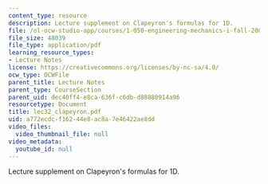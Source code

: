 ```yaml
---
content_type: resource
description: Lecture supplement on Clapeyron's formulas for 1D.
file: /ol-ocw-studio-app/courses/1-050-engineering-mechanics-i-fall-2007/a772ecdcf16244e8ac8a7e46422ae8dd_lec32_clapeyron.pdf
file_size: 48039
file_type: application/pdf
learning_resource_types:
- Lecture Notes
license: https://creativecommons.org/licenses/by-nc-sa/4.0/
ocw_type: OCWFile
parent_title: Lecture Notes
parent_type: CourseSection
parent_uid: dec40ff4-e8ca-636f-c6db-d88880914a96
resourcetype: Document
title: lec32_clapeyron.pdf
uid: a772ecdc-f162-44e8-ac8a-7e46422ae8dd
video_files:
  video_thumbnail_file: null
video_metadata:
  youtube_id: null
---
```

Lecture supplement on Clapeyron's formulas for 1D.